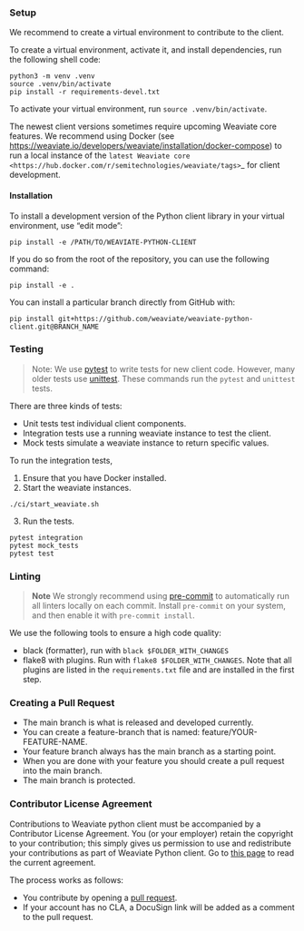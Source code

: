 ### Setup

We recommend to create a virtual environment to contribute to the client.

To create a virtual environment, activate it, and install dependencies, run the following shell code:

```shell
python3 -m venv .venv
source .venv/bin/activate
pip install -r requirements-devel.txt
```

To activate your virtual environment, run `source .venv/bin/activate`.

The newest client versions sometimes require upcoming Weaviate core features. We recommend using Docker (see https://weaviate.io/developers/weaviate/installation/docker-compose) to run a local instance of the `latest Weaviate core <https://hub.docker.com/r/semitechnologies/weaviate/tags>`_ for client development. 

#### Installation

To install a development version of the Python client library in your virtual environment, use “edit mode”:

```shell
pip install -e /PATH/TO/WEAVIATE-PYTHON-CLIENT
```

If you do so from the root of the repository, you can use the following command:

```shell
pip install -e .
```

You can install a particular branch directly from GitHub with:

```shell
pip install git+https://github.com/weaviate/weaviate-python-client.git@BRANCH_NAME
```


### Testing

> Note: We use [pytest](https://docs.pytest.org) to write tests for new client code. However, many older tests use [unittest](https://docs.python.org/3/library/unittest.html). These commands run the `pytest` and `unittest` tests.

There are three kinds of tests:
- Unit tests test individual client components.
- Integration tests use a running weaviate instance to test the client.
- Mock tests simulate a weaviate instance to return specific values.

To run the integration tests,

1. Ensure that you have Docker installed.
2. Start the weaviate instances.

```shell
./ci/start_weaviate.sh
```

3. Run the tests.

```
pytest integration
pytest mock_tests
pytest test
```

### Linting

> **Note**
> We strongly recommend using [pre-commit](https://pre-commit.com/) to automatically run all linters locally on each commit. Install `pre-commit` on your system, and then enable it with `pre-commit install`.

We use the following tools to ensure a high code quality:
- black (formatter), run with `black $FOLDER_WITH_CHANGES`
- flake8 with plugins. Run with `flake8 $FOLDER_WITH_CHANGES`. Note that all plugins are listed in the `requirements.txt` file and are installed in the first step.


### Creating a Pull Request

- The main branch is what is released and developed currently.
- You can create a feature-branch that is named: feature/YOUR-FEATURE-NAME.
- Your feature branch always has the main branch as a starting point.
- When you are done with your feature you should create a pull request into the main branch.
- The main branch is protected.

### Contributor License Agreement

Contributions to Weaviate python client must be accompanied by a Contributor License Agreement. You (or your employer) retain the copyright to your contribution; this simply gives us permission to use and redistribute your contributions as part of Weaviate Python client. Go to [this page](https://www.semi.technology/playbooks/misc/contributor-license-agreement.html) to read the current agreement.

The process works as follows:

- You contribute by opening a [pull request](#pull-request).
- If your account has no CLA, a DocuSign link will be added as a comment to the pull request.


